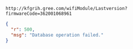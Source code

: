 `http://kfgrih.gree.com/wifiModule/Lastversion?firmwareCode=362001068961`

```json
{
  "r": 500,
  "msg": "Database operation failed."
}
```